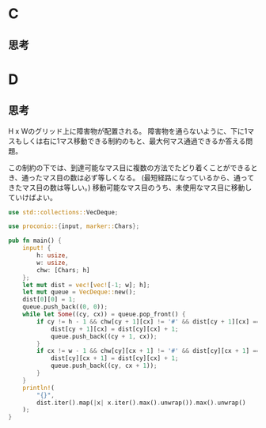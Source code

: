 # C
## 思考

# D
## 思考
H x Wのグリッド上に障害物が配置される。
障害物を通らないように、下に1マスもしくは右に1マス移動できる制約のもと、最大何マス通過できるか答える問題。

この制約の下では、到達可能なマス目に複数の方法でたどり着くことができるとき、通ったマス目の数は必ず等しくなる。
(最短経路になっているから、通ってきたマス目の数は等しい。)
移動可能なマス目のうち、未使用なマス目に移動していけばよい。
```rust
use std::collections::VecDeque;

use proconio::{input, marker::Chars};

pub fn main() {
    input! {
        h: usize,
        w: usize,
        chw: [Chars; h]
    };
    let mut dist = vec![vec![-1; w]; h];
    let mut queue = VecDeque::new();
    dist[0][0] = 1;
    queue.push_back((0, 0));
    while let Some((cy, cx)) = queue.pop_front() {
        if cy != h - 1 && chw[cy + 1][cx] != '#' && dist[cy + 1][cx] == -1 {
            dist[cy + 1][cx] = dist[cy][cx] + 1;
            queue.push_back((cy + 1, cx));
        }
        if cx != w - 1 && chw[cy][cx + 1] != '#' && dist[cy][cx + 1] == -1 {
            dist[cy][cx + 1] = dist[cy][cx] + 1;
            queue.push_back((cy, cx + 1));
        }
    }
    println!(
        "{}",
        dist.iter().map(|x| x.iter().max().unwrap()).max().unwrap()
    );
}

```